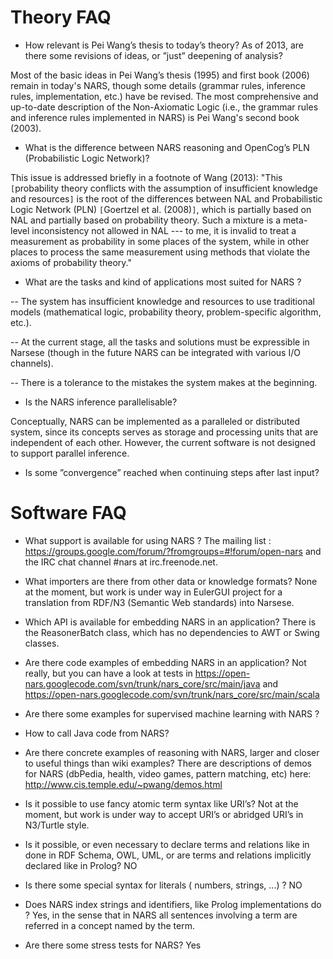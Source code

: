 # Theory FAQ #

  * How relevant is Pei Wang’s thesis to today’s theory? As of 2013, are there some revisions of ideas, or ”just” deepening of analysis?

Most of the basic ideas in Pei Wang’s thesis (1995) and first book (2006) remain in today's NARS, though some details (grammar rules, inference rules, implementation, etc.) have be revised. The most comprehensive and up-to-date description of the Non-Axiomatic Logic (i.e., the grammar rules and inference rules implemented in NARS) is Pei Wang's second book (2003).

  * What is the difference between NARS reasoning and OpenCog’s PLN (Probabilistic Logic Network)?

This issue is addressed briefly in a footnote of Wang (2013): "This `[`probability theory conflicts with the assumption of insufficient knowledge and resources`]` is the root of the differences between NAL and Probabilistic Logic Network (PLN) `[`Goertzel et al. (2008)`]`, which is partially based on NAL and partially based on probability theory. Such a mixture is a meta-level inconsistency not allowed in NAL --- to me, it is invalid to treat a measurement as probability in some places of the system, while in other places to process the same measurement using methods that violate the axioms of probability theory."

  * What are the tasks and kind of applications most suited for NARS ?

-- The system has insufficient knowledge and resources to use traditional models (mathematical logic, probability theory, problem-specific algorithm, etc.).

-- At the current stage, all the tasks and solutions must be expressible in Narsese (though in the future NARS can be integrated with various I/O channels).

-- There is a tolerance to the mistakes the system makes at the beginning.

  * Is the NARS inference parallelisable?

Conceptually, NARS can be implemented as a paralleled or distributed system, since its concepts serves as storage and processing units that are independent of each other. However, the current software is not designed to support parallel inference.

  * Is some ”convergence” reached when continuing steps after last input?

# Software FAQ #

  * What support is available for using NARS ?
The mailing list : https://groups.google.com/forum/?fromgroups=#!forum/open-nars
and the IRC chat channel #nars at irc.freenode.net.

  * What importers are there from other data or knowledge formats?
None at the moment, but work is under way in EulerGUI project for a translation from RDF/N3 (Semantic Web standards) into Narsese.
  * Which API is available for embedding NARS in an application?
There is the ReasonerBatch class, which has no dependencies to AWT or Swing classes.
  * Are there code examples of embedding NARS in an application?
Not really, but you can have a look at tests in https://open-nars.googlecode.com/svn/trunk/nars_core/src/main/java and https://open-nars.googlecode.com/svn/trunk/nars_core/src/main/scala
  * Are there some examples for supervised machine learning with NARS ?
  * How to call Java code from NARS?
  * Are there concrete examples of reasoning with NARS, larger and closer to useful things than wiki examples?
There are descriptions of demos for NARS (dbPedia, health, video games, pattern matching, etc) here: http://www.cis.temple.edu/~pwang/demos.html
  * Is it possible to use fancy atomic term syntax like URI’s?
Not at the moment, but work is under way to accept URI’s or abridged URI’s in N3/Turtle style.
  * Is it possible, or even necessary to declare terms and relations like in done in RDF Schema, OWL, UML, or are terms and relations implicitly declared like in Prolog?
NO
  * Is there some special syntax for literals ( numbers, strings, ...) ?
NO
  * Does NARS index strings and identifiers, like Prolog implementations do ?
Yes, in the sense that in NARS all sentences involving a term are referred in a concept named by the term.
  * Are there some stress tests for NARS?
Yes